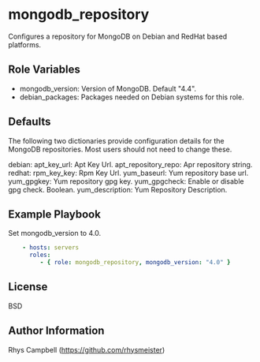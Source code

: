 mongodb_repository
==================

Configures a repository for MongoDB on Debian and RedHat based platforms.

Role Variables
--------------

* mongodb_version: Version of MongoDB. Default "4.4".
* debian_packages: Packages needed on Debian systems for this role.


Defaults
----------

The following two dictionaries provide configuration details for the MongoDB repositories. Most users should not need to change these.

debian:
  apt_key_url: Apt Key Url.
  apt_repository_repo: Apr repository string.
redhat:
  rpm_key_key: Rpm Key Url.
  yum_baseurl: Yum repository base url.
  yum_gpgkey: Yum repository gpg key.
  yum_gpgcheck: Enable or disable gpg check. Boolean.
  yum_description: Yum Repository Description.

Example Playbook
----------------

Set mongodb_version to 4.0.

```yaml
    - hosts: servers
      roles:
         - { role: mongodb_repository, mongodb_version: "4.0" }
```

License
-------

BSD

Author Information
------------------

Rhys Campbell (https://github.com/rhysmeister)
